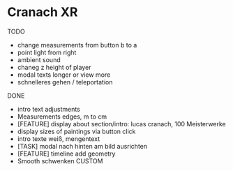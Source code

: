 # Cranach XR

TODO

- change measurements from button b to a
- point light from right
- ambient sound
- chaneg z height of player
- modal texts longer or view more
- schnelleres gehen / teleportation

DONE

- intro text adjustments
- Measurements edges, m to cm
- [FEATURE] display about section/intro: lucas cranach, 100 Meisterwerke
- display sizes of paintings via button click
- intro texte weiß, mengentext
- [TASK] modal nach hinten am bild ausrichten
- [FEATURE] timeline add geometry
- Smooth schwenken
  CUSTOM
